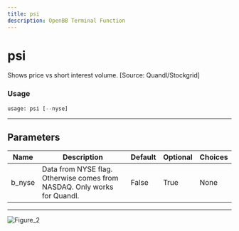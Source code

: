 ```yaml
---
title: psi
description: OpenBB Terminal Function
---
```


# psi

Shows price vs short interest volume. [Source: Quandl/Stockgrid]

### Usage 
```python
usage: psi [--nyse]
```
---
## Parameters

| Name | Description | Default | Optional | Choices |
| ---- | ----------- | ------- | -------- | ------- |
| b_nyse | Data from NYSE flag. Otherwise comes from NASDAQ. Only works for Quandl. | False | True | None |
---
![Figure_2](https://user-images.githubusercontent.com/46355364/154076731-e1f5ad9c-71c7-4c56-93b1-613985057951.png)

